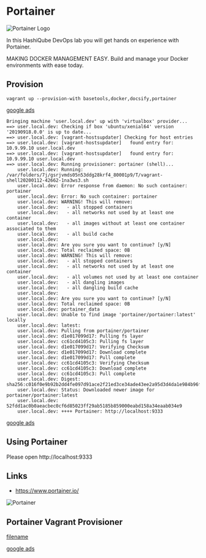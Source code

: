 # Portainer

![Portainer Logo](images/portainer-logo.png?raw=true "Portainer Logo")

In this HashiQube DevOps lab you will get hands on experience with Portainer.

MAKING DOCKER MANAGEMENT EASY.
Build and manage your Docker environments with ease today.

## Provision
`vagrant up --provision-with basetools,docker,docsify,portainer`

[google ads](../googleads.html ':include :type=iframe width=100% height=300px')

```log
Bringing machine 'user.local.dev' up with 'virtualbox' provider...
==> user.local.dev: Checking if box 'ubuntu/xenial64' version '20190918.0.0' is up to date...
==> user.local.dev: [vagrant-hostsupdater] Checking for host entries
==> user.local.dev: [vagrant-hostsupdater]   found entry for: 10.9.99.10 user.local.dev
==> user.local.dev: [vagrant-hostsupdater]   found entry for: 10.9.99.10 user.local.dev
==> user.local.dev: Running provisioner: portainer (shell)...
    user.local.dev: Running: /var/folders/7j/gsrjvmds05n53ddg28krf4_80001p9/T/vagrant-shell20200112-42662-1na3ws3.sh
    user.local.dev: Error response from daemon: No such container: portainer
    user.local.dev: Error: No such container: portainer
    user.local.dev: WARNING! This will remove:
    user.local.dev:   - all stopped containers
    user.local.dev:   - all networks not used by at least one container
    user.local.dev:   - all images without at least one container associated to them
    user.local.dev:   - all build cache
    user.local.dev:
    user.local.dev: Are you sure you want to continue? [y/N]
    user.local.dev: Total reclaimed space: 0B
    user.local.dev: WARNING! This will remove:
    user.local.dev:   - all stopped containers
    user.local.dev:   - all networks not used by at least one container
    user.local.dev:   - all volumes not used by at least one container
    user.local.dev:   - all dangling images
    user.local.dev:   - all dangling build cache
    user.local.dev:
    user.local.dev: Are you sure you want to continue? [y/N]
    user.local.dev: Total reclaimed space: 0B
    user.local.dev: portainer_data
    user.local.dev: Unable to find image 'portainer/portainer:latest' locally
    user.local.dev: latest:
    user.local.dev: Pulling from portainer/portainer
    user.local.dev: d1e017099d17: Pulling fs layer
    user.local.dev: cc61cd4105c3: Pulling fs layer
    user.local.dev: d1e017099d17: Verifying Checksum
    user.local.dev: d1e017099d17: Download complete
    user.local.dev: d1e017099d17: Pull complete
    user.local.dev: cc61cd4105c3: Verifying Checksum
    user.local.dev: cc61cd4105c3: Download complete
    user.local.dev: cc61cd4105c3: Pull complete
    user.local.dev: Digest: sha256:c016f0e9b92b2dd4fe097d91ace2f21ed3ce34ade43ee2a95d3d4da1e984b96f
    user.local.dev: Status: Downloaded newer image for portainer/portainer:latest
    user.local.dev: 52fdd1ac0b0aeacbec0cf6d85023ff29ab5185b859000eabd158a34eaab034e9
    user.local.dev: ++++ Portainer: http://localhost:9333
```

[google ads](../googleads.html ':include :type=iframe width=100% height=300px')

## Using Portainer  
Please open http://localhost:9333

## Links

- https://www.portainer.io/

![Portainer](images/portainer.png?raw=true "Portainer")

## Portainer Vagrant Provisioner

[filename](portainer.sh ':include :type=code')

[google ads](../googleads.html ':include :type=iframe width=100% height=300px')